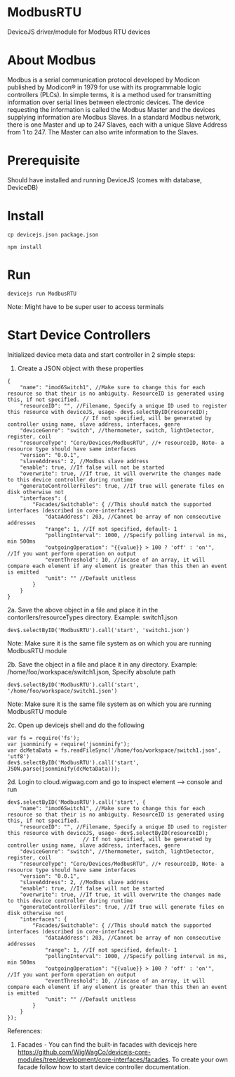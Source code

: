 # ModbusRTU
DeviceJS driver/module for Modbus RTU devices

# About Modbus
Modbus is a serial communication protocol developed by Modicon published by Modicon® in 1979 for use with its programmable logic controllers (PLCs). In simple terms, it is a method used for transmitting information over serial lines between electronic devices. The device requesting the information is called the Modbus Master and the devices supplying information are Modbus Slaves. In a standard Modbus network, there is one Master and up to 247 Slaves, each with a unique Slave Address from 1 to 247. The Master can also write information to the Slaves.

# Prerequisite
Should have installed and running DeviceJS (comes with database, DeviceDB)

# Install
```
cp devicejs.json package.json
```
```
npm install
```

# Run
``` 
devicejs run ModbusRTU
```
Note: Might have to be super user to access terminals

# Start Device Controllers
Initialized device meta data and start controller in 2 simple steps:

1. Create a JSON object with these properties
```
{
	"name": "imod6Switch1", //Make sure to change this for each resource so that their is no ambiguity. ResourceID is generated using this, if not specified.
	"resourceID": "", //Filename, Specify a unique ID used to register this resource with deviceJS, usage- dev$.selectByID(resourceID);
						// If not specified, will be generated by controller using name, slave address, interfaces, genre
	"deviceGenre": "switch", //thermometer, switch, lightDetector, register, coil
	"resourceType": "Core/Devices/ModbusRTU", //+ resourceID, Note- a resource type should have same interfaces 
	"version": "0.0.1",
	"slaveAddress": 2, //Modbus slave address
	"enable": true, //If false will not be started
	"overwrite": true, //If true, it will overwrite the changes made to this device controller during runtime
	"generateControllerFiles": true, //If true will generate files on disk otherwise not
	"interfaces": {
		"Facades/Switchable": { //This should match the supported interfaces (described in core-interfaces)
			"dataAddress": 203, //Cannot be array of non consecutive addresses
			"range": 1, //If not specified, default- 1
			"pollingInterval": 1000, //Specify polling interval in ms, min 500ms
			"outgoingOperation": "{{value}} > 100 ? 'off' : 'on'", //If you want perform operation on output
			"eventThreshold": 10, //incase of an array, it will compare each element if any element is greater than this then an event is emitted
			"unit": "" //Default unitless
		}
	}
}
```

2a. Save the above object in a file and place it in the contorllers/resourceTypes directory. Example: switch1.json
```
dev$.selectByID('ModbusRTU').call('start', 'switch1.json')
```
Note: Make sure it is the same file system as on which you are running ModbusRTU module

2b. Save the object in a file and place it in any directory. Example: /home/foo/workspace/switch1.json, Specify absolute path
```
dev$.selectByID('ModbusRTU').call('start', '/home/foo/workspace/switch1.json')
```
Note: Make sure it is the same file system as on which you are running ModbusRTU module

2c. Open up devicejs shell and do the following
```
var fs = require('fs');
var jsonminify = require('jsonminify');
var dcMetaData = fs.readFileSync('/home/foo/workspace/switch1.json', 'utf8')
dev$.selectByID('ModbusRTU').call('start', JSON.parse(jsonminify(dcMetaData)));
```

2d. Login to cloud.wigwag.com and go to inspect element --> console and run
```
dev$.selectByID('ModbusRTU').call('start', {
	"name": "imod6Switch1", //Make sure to change this for each resource so that their is no ambiguity. ResourceID is generated using this, if not specified.
	"resourceID": "", //Filename, Specify a unique ID used to register this resource with deviceJS, usage- dev$.selectByID(resourceID);
						// If not specified, will be generated by controller using name, slave address, interfaces, genre
	"deviceGenre": "switch", //thermometer, switch, lightDetector, register, coil
	"resourceType": "Core/Devices/ModbusRTU", //+ resourceID, Note- a resource type should have same interfaces 
	"version": "0.0.1",
	"slaveAddress": 2, //Modbus slave address
	"enable": true, //If false will not be started
	"overwrite": true, //If true, it will overwrite the changes made to this device controller during runtime
	"generateControllerFiles": true, //If true will generate files on disk otherwise not
	"interfaces": {
		"Facades/Switchable": { //This should match the supported interfaces (described in core-interfaces)
			"dataAddress": 203, //Cannot be array of non consecutive addresses
			"range": 1, //If not specified, default- 1
			"pollingInterval": 1000, //Specify polling interval in ms, min 500ms
			"outgoingOperation": "{{value}} > 100 ? 'off' : 'on'", //If you want perform operation on output
			"eventThreshold": 10, //incase of an array, it will compare each element if any element is greater than this then an event is emitted
			"unit": "" //Default unitless
		}
	}
});
```

References:

1. Facades - You can find the built-in facades with devicejs here https://github.com/WigWagCo/devicejs-core-modules/tree/development/core-interfaces/facades. To create your own facade follow how to start device controller documentation. 
